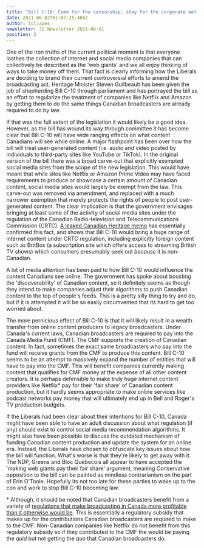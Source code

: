 ```yaml
---
title: "Bill C-10: Come for the censorship, stay for the corporate welfare"
date: 2021-06-02T01:07:25.466Z
author: loljapes
newsletter: JI Newsletter 2021-06-01
position: 2
---
```

One of the iron truths of the current political moment is that everyone loathes the collection of internet and social media companies that can collectively be described as the 'web giants' and we all enjoy thinking of ways to take money off them. That fact is clearly informing how the Liberals are deciding to brand their current controversial efforts to amend the broadcasting act. Heritage Minister Steven Guilbeault has been given the job of shepherding Bill C-10 through parliament and has portrayed the bill as an effort to regularize the treatment of companies like Netflix and Amazon by getting them to do the same things Canadian broadcasters are already required to do by law.

If that was the full extent of the legislation it would likely be a good idea. However, as the bill has wound its way through committee it has become clear that Bill C-10 will have wide ranging effects on what content Canadians will see while online. A major flashpoint has been over how the bill will treat user-generated content (i.e. audio and video posted by individuals to third-party sites like YouTube or TikTok). In the original version of the bill there was a broad carve-out that explicitly exempted social media sites from the scope of the new legislation. This would have meant that while sites like Netflix or Amazon Prime Video may have faced requirements to produce or showcase a certain amount of Canadian content, social media sites would largely be exempt from the law. This carve-out was removed via amendment, and replaced with a much narrower exemption that merely protects the rights of people to post user-generated content. The clear implication is that the government envisages bringing at least some of the activity of social media sites under the regulation of the Canadian Radio-television and Telecommunications Commission (CRTC). [A leaked Canadian Heritage memo](https://www.michaelgeist.ca/2021/05/not-just-big-techbillc10/) has essentially confirmed this fact, and shows that Bill C-10 would bring a huge range of internet content under CRTC regulation, including explicitly foreign content such as BritBox (a subscription site which offers access to streaming British TV shows) which consumers presumably seek out *because* it is non-Canadian.

A lot of media attention has been paid to how Bill C-10 would influence the content Canadians see online. The government has spoke about boosting the 'discoverability' of Canadian content, so it definitely seems as though they intend to make companies adjust their algorithms to push Canadian content to the top of people's feeds. This is a pretty silly thing to try and do, but if it is attempted it will be so easily circumvented that its hard to get too worried about.

The more pernicious effect of Bill C-10 is that it will likely result in a wealth transfer from online content producers to legacy broadcasters. Under Canada's current laws, Canadian broadcasters are required to pay into the Canada Media Fund (CMF). The CMF supports the creation of Canadian content. In fact, sometimes the exact same broadcasters who pay into the fund will receive grants from the CMF to produce this content. Bill C-10 seems to be an attempt to massively expand the number of entities that will have to pay into the CMF. This will benefit companies currently making content that qualifies for CMF money at the expense of all other content creators. It is perhaps defensible to make truly huge internet content providers like Netflix* pay for their 'fair share' of Canadian content production, but it hardly seems appropriate to make online services like podcast networks pay money that will ultimately end up in Bell and Roger's TV production budgets.

If the Liberals had been clear about their intentions for Bill C-10, Canada might have been able to have an adult discussion about what regulation (if any) should exist to control social media recommendation algorithms. It might also have been possible to discuss the outdated mechanism of funding Canadian content production and update the system for an online era. Instead, the Liberals have chosen to obfuscate key issues about how the bill will function. What's worse is that they're likely to get away with it. The NDP, Greens and Bloc Quebecois all appear to have accepted the 'making web giants pay their fair share' argument, meaning Conservative opposition to the bill can be painted as mindless contrarianism on the part of Erin O'Toole. Hopefully its not too late for these parties to wake up to the con and work to stop Bill C-10 becoming law.

\* Although, it should be noted that Canadian broadcasters benefit from a variety of [regulations that make broadcasting in Canada more profitable than it otherwise would be](https://www.michaelgeist.ca/2020/11/the-broadcasting-act-blunder-day-two-what-the-government-doesnt-say-about-creating-a-level-playing-field/). This is essentially a regulatory subsidy that makes up for the contributions Canadian broadcasters are required to make to the CMF. Non-Canadian companies like Netflix do not benefit from this regulatory subsidy so if they contributed to the CMF the would be paying the *quid* but not getting the *quo* that Canadian broadcasters do.